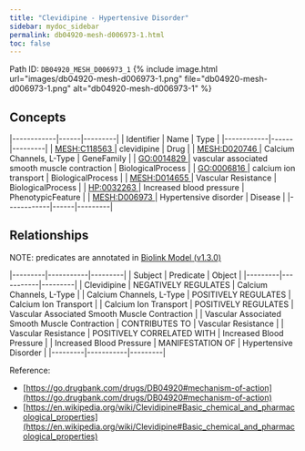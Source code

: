 ```yaml
---
title: "Clevidipine - Hypertensive Disorder"
sidebar: mydoc_sidebar
permalink: db04920-mesh-d006973-1.html
toc: false 
---
```



Path ID: `DB04920_MESH_D006973_1`
{% include image.html url="images/db04920-mesh-d006973-1.png" file="db04920-mesh-d006973-1.png" alt="db04920-mesh-d006973-1" %}

## Concepts

|------------|------|---------|
| Identifier | Name | Type    |
|------------|------|---------|
| <a href="https://identifiers.org/MESH:C118563">MESH:C118563 </a> | clevidipine | Drug |
| <a href="https://identifiers.org/MESH:D020746">MESH:D020746 </a> | Calcium Channels, L-Type | GeneFamily |
| <a href="https://identifiers.org/GO:0014829">GO:0014829 </a> | vascular associated smooth muscle contraction | BiologicalProcess |
| <a href="https://identifiers.org/GO:0006816">GO:0006816 </a> | calcium ion transport | BiologicalProcess |
| <a href="https://identifiers.org/MESH:D014655">MESH:D014655 </a> | Vascular Resistance | BiologicalProcess |
| <a href="https://identifiers.org/HP:0032263">HP:0032263 </a> | Increased blood pressure | PhenotypicFeature |
| <a href="https://identifiers.org/MESH:D006973">MESH:D006973 </a> | Hypertensive disorder | Disease |
|------------|------|---------|

## Relationships


NOTE: predicates are annotated in <a href="https://github.com/biolink/biolink-model/releases/tag/v1.3.0">Biolink Model (v1.3.0)</a>

|---------|-----------|---------|
| Subject | Predicate | Object  |
|---------|-----------|---------|
| Clevidipine | NEGATIVELY REGULATES | Calcium Channels, L-Type |
| Calcium Channels, L-Type | POSITIVELY REGULATES | Calcium Ion Transport |
| Calcium Ion Transport | POSITIVELY REGULATES | Vascular Associated Smooth Muscle Contraction |
| Vascular Associated Smooth Muscle Contraction | CONTRIBUTES TO | Vascular Resistance |
| Vascular Resistance | POSITIVELY CORRELATED WITH | Increased Blood Pressure |
| Increased Blood Pressure | MANIFESTATION OF | Hypertensive Disorder |
|---------|-----------|---------|

Reference: 
  - [https://go.drugbank.com/drugs/DB04920#mechanism-of-action](https://go.drugbank.com/drugs/DB04920#mechanism-of-action)
  - [https://en.wikipedia.org/wiki/Clevidipine#Basic_chemical_and_pharmacological_properties](https://en.wikipedia.org/wiki/Clevidipine#Basic_chemical_and_pharmacological_properties)
